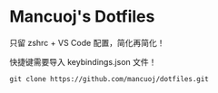 # Mancuoj's Dotfiles

只留 zshrc + VS Code 配置，简化再简化！

快捷键需要导入 keybindings.json 文件！


```
git clone https://github.com/mancuoj/dotfiles.git
```